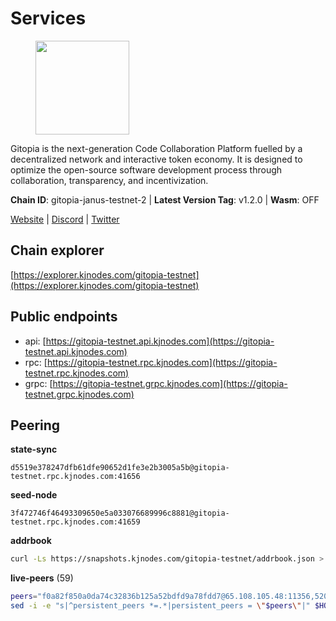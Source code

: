 # Services

<figure><img src="https://raw.githubusercontent.com/kj89/testnet_manuals/main/pingpub/logos/gitopia.png" width="150" alt=""><figcaption></figcaption></figure>

Gitopia is the next-generation Code Collaboration Platform fuelled by  a decentralized network and interactive token economy. It is designed  to optimize the open-source software development process through  collaboration, transparency, and incentivization.

**Chain ID**: gitopia-janus-testnet-2 | **Latest Version Tag**: v1.2.0 | **Wasm**: OFF

[Website](https://gitopia.com/) | [Discord](https://discord.gg/hFTXCGNYDZ) | [Twitter](https://twitter.com/gitopiaDAO)




## Chain explorer
[https://explorer.kjnodes.com/gitopia-testnet](https://explorer.kjnodes.com/gitopia-testnet)

## Public endpoints

* api: [https://gitopia-testnet.api.kjnodes.com](https://gitopia-testnet.api.kjnodes.com)
* rpc: [https://gitopia-testnet.rpc.kjnodes.com](https://gitopia-testnet.rpc.kjnodes.com)
* grpc: [https://gitopia-testnet.grpc.kjnodes.com](https://gitopia-testnet.grpc.kjnodes.com)

## Peering

**state-sync**

```text
d5519e378247dfb61dfe90652d1fe3e2b3005a5b@gitopia-testnet.rpc.kjnodes.com:41656
```

**seed-node**

```text
3f472746f46493309650e5a033076689996c8881@gitopia-testnet.rpc.kjnodes.com:41659
```

**addrbook**
```bash
curl -Ls https://snapshots.kjnodes.com/gitopia-testnet/addrbook.json > $HOME/.gitopia/config/addrbook.json
```

**live-peers** (59)
```bash
peers="f0a82f850a0da74c32836b125a52bdfd9a78fdd7@65.108.105.48:11356,52098a0fdd0dc566615ad37492019d252635bdda@45.85.249.131:656,d5519e378247dfb61dfe90652d1fe3e2b3005a5b@65.109.68.190:41656,98bdfc67810bf7ac8f5c45b2c677b4bf199eb42e@185.193.67.65:41656,4e0e57bcac8aa2bc3188d5b7845eeee61a61f3f0@194.163.170.165:26656,614cb797a61c3138503ac2f25b1d9321f2fecbcf@144.126.132.56:41656,5c2a752c9b1952dbed075c56c600c3a79b58c395@195.3.220.140:27036,c09aa43e7149a6bf784d11867ebb4135996016d6@213.239.215.77:26656,c5fa8b2df54c71b7a6479d9ba67dcd87b7109f25@103.104.75.230:41656,481189b7e246f6c824a969482446c49abbfe76b8@161.97.172.147:26656,0534e64a6df8a0ac7d032d3eff3587f5fd69ba37@65.108.206.118:60756,399d4e19186577b04c23296c4f7ecc53e61080cb@34.143.189.236:26656,ea53a3f77fe373f47be4e77fd5f9ff526dfaec33@51.79.143.46:41656,3e5ba61e8481c6c71d3f2cc022dd6671ed7cacf8@65.21.170.3:41656,ffb4f7d43d6449c292d4e60c8a48eb3d31c39691@38.242.139.100:656,f235119c7a14d2bfca013c4835056bd748177104@194.146.13.247:656,63381c5528ed8ca93f9ba31008a9630d21b29a97@142.132.152.46:46656,93c4c73375b5f52020e7e7bd3f901ee28f07e6b7@109.123.243.66:41656,e17763e03ef6819b6f549b97abe9da7a1a7eeac8@164.68.121.241:656,7d819fa869f7c5b42c2c7a9538e1a9e7a52cfdee@65.108.226.26:24656,8f3412b6ab935bac019676def84931e7c45a04cb@38.242.245.149:26656,292c099fc654a1331d3b62a1b939f867b62ef434@45.85.147.242:656,ac606e28c081c679dc23d9a94c29842be8f8b1f1@45.85.249.133:656,0eb70bf5e2403694109f9bba184570074c2dfdd5@38.242.235.255:26656,eaa9978430e55663346eb61312cd5ecc21448b25@38.242.139.153:656,247dbc8048be7c024c5f5deee45c18bd2f19bc93@116.203.35.46:36656,b6651c7b043ef4bdccd7906b0f06de2bbdfe8a60@193.46.243.75:26656,50dec1a1dd26d14a29e552b9efae839ed42ba344@185.245.183.249:41656,95fbdc6d62be17db6688222b15b57d3e795ed07a@167.86.84.102:656,9c265cb98c21d6748822ca2bed0accacdd8449db@38.242.205.25:26656,995177c4b8c2b498de50483a614f9e30bf02e843@65.109.130.180:26656,f9b892ea2e8ed8aa83f7b98e7e47371c23b01924@213.239.207.175:36656,007d2419fea80aee707d009af0153f5105c53379@38.242.139.164:656,d2975b49708dc92ee3b7da1d72e3eee3119d1d0c@167.86.105.216:656,9bb344d83fc1fafc4bce6b8e4a95b82f37ac4f31@82.208.20.136:26656,ae5d5b47ea732ff509114f405967f61eb3d86ac6@75.119.146.171:656,59a99a10a28baeda8535598acef9abb706ec5dbc@45.85.249.132:656,03073657e8bc5bcf71e7fd8df281ab8dcbc8821a@45.151.122.130:656,1f7f58f130ea9c89be44fd60554d5e97da56c395@206.221.181.234:56656,3b0956b482f89b361dd350f1c6b3743096897446@65.108.124.219:35656,05182a9b6121c9fcbb493f9bb3843e20e076e479@38.242.231.113:656,7f2339fc6a6dca666d8ffbbe4e61443d58e0e759@109.123.255.8:26656,6ea375302fdd319ef64e013f469e286faf739da8@213.239.207.165:20086,43739b82ac0a52697543fff3ac00d267399c1d2d@84.54.23.4:41656,c3ecaaf2d7b292e0407fb01bd96739a7b05c4a74@82.208.20.35:26656,1965dd469e739cfb052af799a55913906291d07a@95.165.162.224:656,deca8c5aed2d1e617789d80927394a1d4d1c7360@149.102.146.123:26656,2519ffbefd15d35be5a11cf96cad125d5d75102a@80.65.211.159:26656,3989c44e8af3427b22a71a94185e85df99d450b4@149.102.158.188:41656,f0b8227e40f25eaec0e25b9e91ca199d2d9a1ecb@167.86.94.177:656,eccdf1d5bf33bc1733838562b4d4a4a45869c3a8@135.181.183.93:41656,0c31077af45cb4f0424e58c91b0a917c36a90fd9@65.108.195.235:16656,72ba064143222cc699fe2e3830a52b43c18e1c2c@185.209.228.213:26656,a0dcc2fd815a26280d11b67dfa9459be9975e044@38.242.139.184:656,37c3d29df83da59e5a258d413e2f89365ab05711@85.239.243.12:656,8bec864d68a2542233ba37ac94c723fdf0b8e175@45.151.122.136:656,b745e0c6a1e0c7ec248ec274cfd038ed4bc4c2cf@65.21.134.202:26356,8d45cada398e1035e220857a84021fabfa723248@2.58.82.21:26656,9912d5c8d59b7736b0702b18aeb386efe7e46f3f@164.68.111.239:656"
sed -i -e "s|^persistent_peers *=.*|persistent_peers = \"$peers\"|" $HOME/.gitopia/config/config.toml
```
